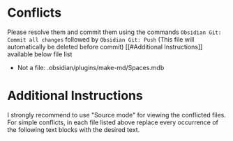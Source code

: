 # Conflicts
Please resolve them and commit them using the commands `Obsidian Git: Commit all changes` followed by `Obsidian Git: Push`
(This file will automatically be deleted before commit)
[[#Additional Instructions]] available below file list

- Not a file: .obsidian/plugins/make-md/Spaces.mdb

# Additional Instructions
I strongly recommend to use "Source mode" for viewing the conflicted files. For simple conflicts, in each file listed above replace every occurrence of the following text blocks with the desired text.

